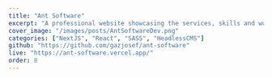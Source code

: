 ```yaml
---
title: "Ant Software"
excerpt: "A professional website showcasing the services, skills and work of Ant Software."
cover_image: "/images/posts/AntSoftwareDev.png"
categories: ["NextJS", "React", "SASS", "HeadlessCMS"]
github: "https://github.com/gazjosef/ant-software"
live: "https://ant-software.vercel.app/"
order: 8
---
```

